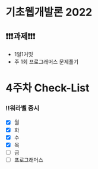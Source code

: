 # 기초웹개발론 2022

## ❗❗❗과제❗❗❗

- 1일1커밋
- 주 1회 프로그래머스 문제풀기

# 4주차 Check-List

### ‼️워라벨 중시

- [x] 월
- [x] 화
- [x] 수
- [x] 목
- [ ] 금
- [ ] 프로그래머스
